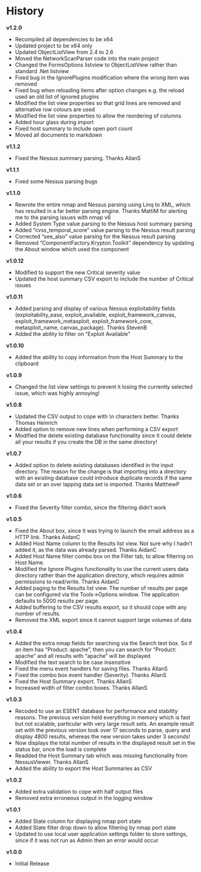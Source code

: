 # History #

**v1.2.0**

- Recompiled all dependencies to be x64
- Updated project to be x64 only
- Updated ObjectListView from 2.4 to 2.6
- Moved the NetworkScanParser code into the main project
- Changed the FormsOptions listview to ObjectListView rather than standard .Net listview
- Fixed bug in the IgnorePlugins modification where the wrong item was removed
- Fixed bug when reloading items after option changes e.g. the reload used an old list of ignored plugins
- Modified the list view properties so that grid lines are removed and alternative row colours are used
- Modified the list view properties to allow the reordering of columns
- Added hour glass during import
- Fixed host summary to include open port count
- Moved all documents to markdown

**v1.1.2**

- Fixed the Nessus summary parsing. Thanks AllanS

**v1.1.1**

- Fixed some Nessus parsing bugs

**v1.1.0**

- Rewrote the entire nmap and Nessus parsing using Linq to XML, which has resulted in a far better parsing engine. Thanks MattiM for alerting me to the parsing issues with nmap v6
- Added System Type value parsing to the Nessus host summary parsing 
- Added “cvss_temporal_score” value parsing to the Nessus result parsing
- Corrected “see_also” value parsing for the Nessus result parsing
- Removed “ComponentFactory.Krypton.Toolkit” dependency by updating the About window which used the component

**v1.0.12**

- Modified to support the new Critical severity value
- Updated the host summary CSV export to include the number of Critical issues

**v1.0.11**

- Added parsing and display of various Nessus exploitability fields (exploitability_ease, exploit_available, exploit_framework_canvas, exploit_framework_metasploit, exploit_framework_core, metasploit_name, canvas_package). Thanks StevenB
- Added the ability to filter on “Exploit Available”

**v1.0.10**

- Added the ability to copy information from the Host Summary to the clipboard

**v1.0.9**

- Changed the list view settings to prevent it losing the currently selected issue, which was highly annoying!

**v1.0.8**

- Updated the CSV output to cope with \n characters better. Thanks Thomas Heinrich
- Added option to remove new lines when performing a CSV export
- Modified the delete existing database functionality since it could delete all your results if you create the DB in the same directory!

**v1.0.7**

- Added option to delete existing databases identified in the input directory. The reason for the change is that importing into a directory with an existing database could introduce duplicate records if the same data set or an over lapping data set is imported. Thanks MatthewP

**v1.0.6**

- Fixed the Severity filter combo, since the filtering didn’t work

**v1.0.5**

- Fixed the About box, since it was trying to launch the email address as a HTTP link. Thanks AidanC
- Added Host Name column to the Results list view. Not sure why I hadn’t added it, as the data was already parsed. Thanks AidanC
- Added Host Name filter combo box on the Filter tab, to allow filtering on Host Name.
- Modified the Ignore Plugins functionality to use the current users data directory rather than the application directory, which requires admin permissions to read/write. Thanks AidanC
- Added paging to the Results list view. The number of results per page can be configured via the Tools->Options window. The application defaults to 5000 results per page. 
- Added buffering to the CSV results export, so it should cope with any number of results. 
- Removed the XML export since it cannot support large volumes of data

**v1.0.4**

- Added the extra nmap fields for searching via the Search text box. So if an item has “Product: apache”, then you can search for “Product: apache” and all results with “apache” will be displayed
- Modified the text search to be case insensitive
- Fixed the menu event handlers for saving files. Thanks AllanS
- Fixed the combo box event handler (Severity). Thanks AllanS
- Fixed the Host Summary export. Thanks AllanS
- Increased width of filter combo boxes. Thanks AllanS

**v1.0.3**

- Recoded to use an ESENT database for performance and stability reasons. The previous version held everything in memory which is fast but not scalable, particular with very large result sets. An example result set with the previous version took over 17 seconds to parse, query and display 4800 results, whereas the new version takes under 3 seconds!
- Now displays the total number of results in the displayed result set in the status bar, once the load is complete
- Readded the Host Summary tab which was missing functionality from NessusViewer. Thanks AllanS
- Added the ability to export the Host Summaries as CSV

**v1.0.2**

- Added extra validation to cope with half output files
- Removed extra erroneous output in the logging window

**v1.0.1**

- Added State column for displaying nmap port state
- Added State filter drop down to allow filtering by nmap port state
- Updated to use local user application settings folder to store settings, since if it was not run as Admin then an error would occur

**v1.0.0**

- Initial Release
